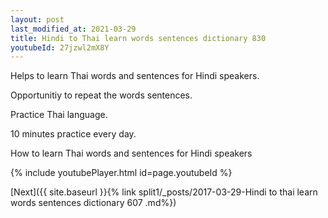 ```yaml
---
layout: post
last_modified_at: 2021-03-29
title: Hindi to Thai learn words sentences dictionary 830 
youtubeId: 27jzwl2mX8Y
---
```

 
 
Helps to learn Thai words and sentences for Hindi speakers.

Opportunitiy to repeat the words sentences. 

Practice Thai language. 
 
10 minutes practice every day. 
 
How to learn Thai words and sentences for Hindi speakers 
 
{% include youtubePlayer.html id=page.youtubeId %}
 
 
[Next]({{ site.baseurl }}{% link  split1/_posts/2017-03-29-Hindi to thai learn words sentences dictionary 607 .md%})
 
